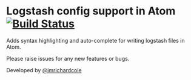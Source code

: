 # Logstash config support in Atom[![Build Status](https://travis-ci.org/imrichardcole/language-logstash.svg?branch=master)](https://travis-ci.org/imrichardcole/language-logstash)

Adds syntax highlighting and auto-complete for writing logstash files in Atom.

Please raise issues for any new features or bugs.

Developed by [@imrichardcole](https://twitter.com/imrichardcole)

